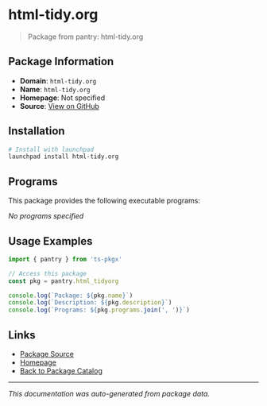# html-tidy.org

> Package from pantry: html-tidy.org

## Package Information

- **Domain**: `html-tidy.org`
- **Name**: `html-tidy.org`
- **Homepage**: Not specified
- **Source**: [View on GitHub](https://github.com/pkgxdev/pantry/tree/main/projects/html-tidy.org/package.yml)

## Installation

```bash
# Install with launchpad
launchpad install html-tidy.org
```

## Programs

This package provides the following executable programs:

*No programs specified*

## Usage Examples

```typescript
import { pantry } from 'ts-pkgx'

// Access this package
const pkg = pantry.html_tidyorg

console.log(`Package: ${pkg.name}`)
console.log(`Description: ${pkg.description}`)
console.log(`Programs: ${pkg.programs.join(', ')}`)
```

## Links

- [Package Source](https://github.com/pkgxdev/pantry/tree/main/projects/html-tidy.org/package.yml)
- [Homepage](#)
- [Back to Package Catalog](../package-catalog.md)

---

*This documentation was auto-generated from package data.*
